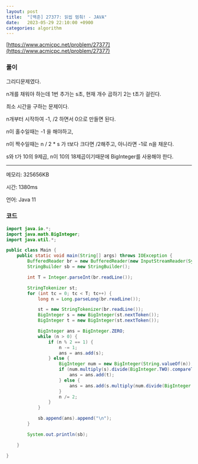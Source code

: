 ```yaml
---
layout: post
title:  "[백준] 27377: 읽씹 멈춰! - JAVA"
date:   2023-05-29 22:10:00 +0900
categories: algorithm
---
```


[https://www.acmicpc.net/problem/27377](https://www.acmicpc.net/problem/27377)

### 풀이
그리디문제였다.

n개를 채워야 하는데 1번 추가는 s초, 현재 개수 곱하기 2는 t초가 걸린다.

최소 시간을 구하는 문제이다.

n개부터 시작하여 -1, /2 하면서 0으로 만들면 된다.

n이 홀수일때는 -1 을 해야하고,

n이 짝수일때는 n / 2 * s 가 t보다 크다면 /2해주고, 아니라면 -1로 n을 채운다.

s와 t가 10의 9제곱, n이 10의 18제곱이기때문에 BigInteger를 사용해야 한다.

---

메모리: 325656KB

시간: 1380ms

언어: Java 11

### 코드
```java
import java.io.*;
import java.math.BigInteger;
import java.util.*;

public class Main {
    public static void main(String[] args) throws IOException {
        BufferedReader br = new BufferedReader(new InputStreamReader(System.in));
        StringBuilder sb = new StringBuilder();

        int T = Integer.parseInt(br.readLine());

        StringTokenizer st;
        for (int tc = 0; tc < T; tc++) {
            long n = Long.parseLong(br.readLine());

            st = new StringTokenizer(br.readLine());
            BigInteger s = new BigInteger(st.nextToken());
            BigInteger t = new BigInteger(st.nextToken());

            BigInteger ans = BigInteger.ZERO;
            while (n > 0) {
                if (n % 2 == 1) {
                    n -= 1;
                    ans = ans.add(s);
                } else {
                    BigInteger num = new BigInteger(String.valueOf(n));
                    if (num.multiply(s).divide(BigInteger.TWO).compareTo(t) > 0) {
                        ans = ans.add(t);
                    } else {
                        ans = ans.add(s.multiply(num.divide(BigInteger.TWO)));
                    }
                    n /= 2;
                }
            }

            sb.append(ans).append("\n");
        }

        System.out.println(sb);

    }

}
```
